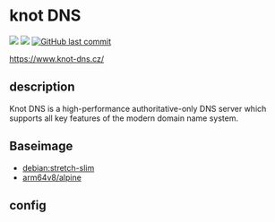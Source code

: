# knot DNS

[![](https://images.microbadger.com/badges/image/kometchtech/knot.svg)](https://microbadger.com/images/kometchtech/knot "Get your own image badge on microbadger.com")
[![](https://images.microbadger.com/badges/version/kometchtech/knot.svg)](https://microbadger.com/images/kometchtech/knot "Get your own version badge on microbadger.com")
[![GitHub last commit](https://img.shields.io/github/last-commit/google/skia.svg)](https://github.com/kometchtech/docker-build/commits/master/knot-dns)

<https://www.knot-dns.cz/>

## description

Knot DNS is a high-performance authoritative-only DNS server which supports all key features of the modern domain name system.

## Baseimage

- [debian:stretch-slim](https://hub.docker.com/_/debian/)  
- [arm64v8/alpine](https://hub.docker.com/r/arm64v8/alpine/)

## config
